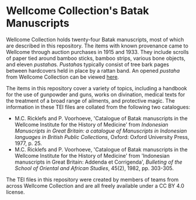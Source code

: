 # Wellcome Collection's Batak Manuscripts

Wellcome Collection holds twenty-four Batak manuscripts, most of which are described in this repository. The items with known provenance came to Wellcome through auction purchases in 1915 and 1933. They include scrolls of paper tied around bamboo sticks, bamboo strips, various bone objects, and eleven *pustaha*s. *Pustaha*s typically consist of tree bark pages between hardcovers held in place by a rattan band. An opened *pustaha* from Wellcome Collection can be viewed [here](https://wellcomecollection.org/works/gb5gq6vc). 

The items in this repository cover a variety of topics, including a handbook for the use of gunpowder and guns, works on divination, medical texts for the treatment of a broad range of ailments, and protective magic. The information in these TEI files are collated from the following two catalogues:

* M.C. Ricklefs and P. Voorhoeve, 'Catalogue of Batak manuscripts in the Wellcome Institute for the History of Medicine' from *Indonesian Manuscripts in Great Britain: a catalogue of Manuscripts in Indonesian languages in British Public Collections*, Oxford: Oxford University Press, 1977, p. 25.
* M.C. Ricklefs and P. Voorhoeve, 'Catalogue of Batak manuscripts in the Wellcome Institute for the History of Medicine' from 'Indonesian manuscripts in Great Britain: Addenda et Corrigenda', *Bulleting of the School of Oriental and African Studies*, 45(2), 1982, pp. 303-305.

The TEI files in this repository were created by members of teams from across Wellcome Collection and are all freely available under a CC BY 4.0 license.
